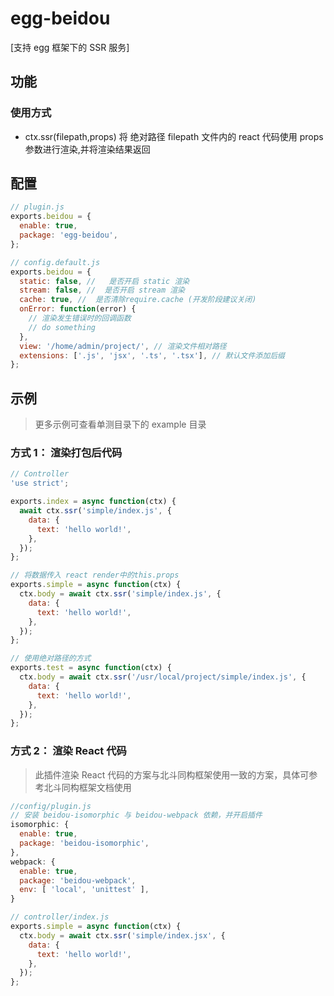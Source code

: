 # egg-beidou

[支持 egg 框架下的 SSR 服务]

## 功能

### 使用方式

- ctx.ssr(filepath,props) 将 绝对路径 filepath 文件内的 react 代码使用 props 参数进行渲染,并将渲染结果返回

## 配置

```js
// plugin.js
exports.beidou = {
  enable: true,
  package: 'egg-beidou',
};

// config.default.js
exports.beidou = {
  static: false, //   是否开启 static 渲染
  stream: false, //  是否开启 stream 渲染
  cache: true, //  是否清除require.cache (开发阶段建议关闭)
  onError: function(error) {
    // 渲染发生错误时的回调函数
    // do something
  },
  view: '/home/admin/project/', // 渲染文件相对路径
  extensions: ['.js', 'jsx', '.ts', '.tsx'], // 默认文件添加后缀
};
```

## 示例

> 更多示例可查看单测目录下的 example 目录

### 方式 1： 渲染打包后代码

```js
// Controller
'use strict';

exports.index = async function(ctx) {
  await ctx.ssr('simple/index.js', {
    data: {
      text: 'hello world!',
    },
  });
};

// 将数据传入 react render中的this.props
exports.simple = async function(ctx) {
  ctx.body = await ctx.ssr('simple/index.js', {
    data: {
      text: 'hello world!',
    },
  });
};

// 使用绝对路径的方式
exports.test = async function(ctx) {
  ctx.body = await ctx.ssr('/usr/local/project/simple/index.js', {
    data: {
      text: 'hello world!',
    },
  });
};
```

### 方式 2： 渲染 React 代码

> 此插件渲染 React 代码的方案与北斗同构框架使用一致的方案，具体可参考北斗同构框架文档使用

```js
//config/plugin.js
// 安装 beidou-isomorphic 与 beidou-webpack 依赖，并开启插件
isomorphic: {
  enable: true,
  package: 'beidou-isomorphic',
},
webpack: {
  enable: true,
  package: 'beidou-webpack',
  env: [ 'local', 'unittest' ],
}

// controller/index.js
exports.simple = async function(ctx) {
  ctx.body = await ctx.ssr('simple/index.jsx', {
    data: {
      text: 'hello world!',
    },
  });
};
```
